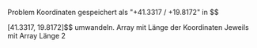
Problem Koordinaten gespeichert als "+41.3317 / +19.8172" in
$$

[41.3317, 19.8172]$$
umwandeln.
Array mit Länge der Koordinaten
Jeweils mit Array Länge 2
